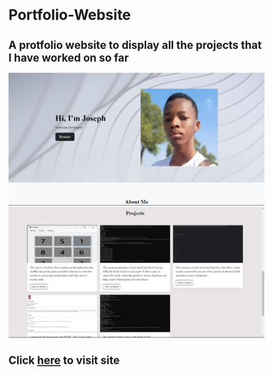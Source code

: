 # Portfolio-Website

## A protfolio website to display all the projects that I have worked on so far

<img src="./Screenshot (97).png" alt="screenshot">
<img src="./Screenshot (98).png" alt="screenshot">

## Click <a href="https://josephuche1.github.io/Portfolio-Website/">here</a> to visit site
